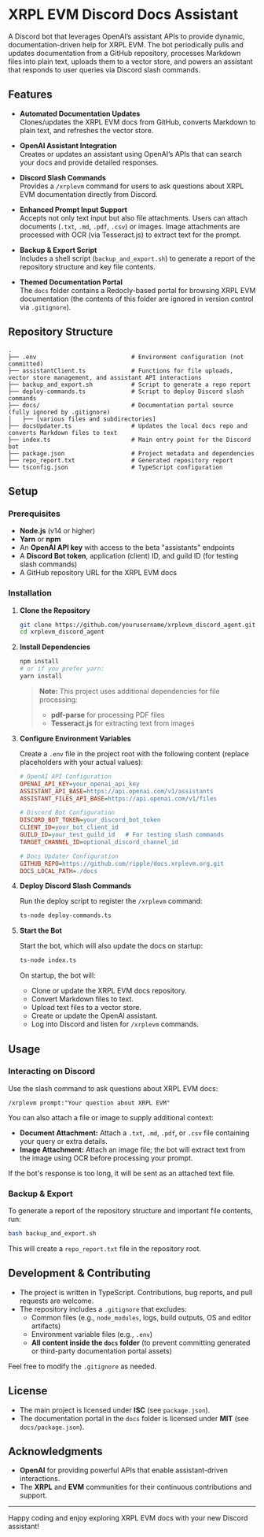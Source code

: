 
# XRPL EVM Discord Docs Assistant

A Discord bot that leverages OpenAI’s assistant APIs to provide dynamic, documentation-driven help for XRPL EVM. The bot periodically pulls and updates documentation from a GitHub repository, processes Markdown files into plain text, uploads them to a vector store, and powers an assistant that responds to user queries via Discord slash commands.

## Features

- **Automated Documentation Updates**  
  Clones/updates the XRPL EVM docs from GitHub, converts Markdown to plain text, and refreshes the vector store.

- **OpenAI Assistant Integration**  
  Creates or updates an assistant using OpenAI’s APIs that can search your docs and provide detailed responses.

- **Discord Slash Commands**  
  Provides a `/xrplevm` command for users to ask questions about XRPL EVM documentation directly from Discord.

- **Enhanced Prompt Input Support**  
  Accepts not only text input but also file attachments. Users can attach documents (`.txt`, `.md`, `.pdf`, `.csv`) or images. Image attachments are processed with OCR (via Tesseract.js) to extract text for the prompt.

- **Backup & Export Script**  
  Includes a shell script (`backup_and_export.sh`) to generate a report of the repository structure and key file contents.

- **Themed Documentation Portal**  
  The `docs` folder contains a Redocly-based portal for browsing XRPL EVM documentation (the contents of this folder are ignored in version control via `.gitignore`).

## Repository Structure

```
.
├── .env                           # Environment configuration (not committed)
├── assistantClient.ts             # Functions for file uploads, vector store management, and assistant API interactions
├── backup_and_export.sh           # Script to generate a repo report
├── deploy-commands.ts             # Script to deploy Discord slash commands
├── docs/                          # Documentation portal source (fully ignored by .gitignore)
│   ├── [various files and subdirectories]
├── docsUpdater.ts                 # Updates the local docs repo and converts Markdown files to text
├── index.ts                       # Main entry point for the Discord bot
├── package.json                   # Project metadata and dependencies
├── repo_report.txt                # Generated repository report
└── tsconfig.json                  # TypeScript configuration
```

## Setup

### Prerequisites

- **Node.js** (v14 or higher)
- **Yarn** or **npm**
- An **OpenAI API key** with access to the beta "assistants" endpoints
- A **Discord Bot token**, application (client) ID, and guild ID (for testing slash commands)
- A GitHub repository URL for the XRPL EVM docs

### Installation

1. **Clone the Repository**

   ```bash
   git clone https://github.com/yourusername/xrplevm_discord_agent.git
   cd xrplevm_discord_agent
   ```

2. **Install Dependencies**

   ```bash
   npm install
   # or if you prefer yarn:
   yarn install
   ```

   > **Note:** This project uses additional dependencies for file processing:
   > - **pdf-parse** for processing PDF files
   > - **Tesseract.js** for extracting text from images

3. **Configure Environment Variables**

   Create a `.env` file in the project root with the following content (replace placeholders with your actual values):

   ```ini
   # OpenAI API Configuration
   OPENAI_API_KEY=your_openai_api_key
   ASSISTANT_API_BASE=https://api.openai.com/v1/assistants
   ASSISTANT_FILES_API_BASE=https://api.openai.com/v1/files

   # Discord Bot Configuration
   DISCORD_BOT_TOKEN=your_discord_bot_token
   CLIENT_ID=your_bot_client_id
   GUILD_ID=your_test_guild_id   # For testing slash commands
   TARGET_CHANNEL_ID=optional_discord_channel_id

   # Docs Updater Configuration
   GITHUB_REPO=https://github.com/ripple/docs.xrplevm.org.git
   DOCS_LOCAL_PATH=./docs
   ```

4. **Deploy Discord Slash Commands**

   Run the deploy script to register the `/xrplevm` command:

   ```bash
   ts-node deploy-commands.ts
   ```

5. **Start the Bot**

   Start the bot, which will also update the docs on startup:

   ```bash
   ts-node index.ts
   ```

   On startup, the bot will:
   - Clone or update the XRPL EVM docs repository.
   - Convert Markdown files to text.
   - Upload text files to a vector store.
   - Create or update the OpenAI assistant.
   - Log into Discord and listen for `/xrplevm` commands.

## Usage

### Interacting on Discord

Use the slash command to ask questions about XRPL EVM docs:

```
/xrplevm prompt:"Your question about XRPL EVM"
```

You can also attach a file or image to supply additional context:
- **Document Attachment:** Attach a `.txt`, `.md`, `.pdf`, or `.csv` file containing your query or extra details.
- **Image Attachment:** Attach an image file; the bot will extract text from the image using OCR before processing your prompt.

If the bot's response is too long, it will be sent as an attached text file.

### Backup & Export

To generate a report of the repository structure and important file contents, run:

```bash
bash backup_and_export.sh
```

This will create a `repo_report.txt` file in the repository root.

## Development & Contributing

- The project is written in TypeScript. Contributions, bug reports, and pull requests are welcome.
- The repository includes a `.gitignore` that excludes:
  - Common files (e.g., `node_modules`, logs, build outputs, OS and editor artifacts)
  - Environment variable files (e.g., `.env`)
  - **All content inside the `docs` folder** (to prevent committing generated or third-party documentation portal assets)

Feel free to modify the `.gitignore` as needed.

## License

- The main project is licensed under **ISC** (see `package.json`).
- The documentation portal in the `docs` folder is licensed under **MIT** (see `docs/package.json`).

## Acknowledgments

- **OpenAI** for providing powerful APIs that enable assistant-driven interactions.
- The **XRPL** and **EVM** communities for their continuous contributions and support.

---

Happy coding and enjoy exploring XRPL EVM docs with your new Discord assistant!